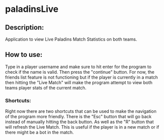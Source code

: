 # paladinsLive

## Description:
Application to view Live Paladins Match Statistics on both teams.

## How to use:
Type in a player username and make sure to hit enter for the program to check if the name is valid. Then press the
"continue" button. For now, the friends list feature is not functioning but if the player is currently in a match then hitting the "Live
Match" will make the program attempt to view both teams player stats of the current match.

### Shortcuts:
Right now there are two shortcuts that can be used to make the navigation of the program more friendly. There is the "Esc" button that will go back instead
of manually hitting the back button. As well as the "R" button that will refresh the Live Match. This is useful if the player is in
a new match or if there might be a bot in the match.
